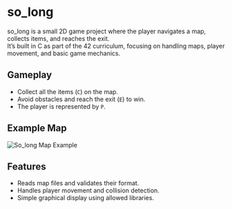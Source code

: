 # so_long

so_long is a small 2D game project where the player navigates a map, collects items, and reaches the exit.  
It’s built in C as part of the 42 curriculum, focusing on handling maps, player movement, and basic game mechanics.

## Gameplay

- Collect all the items (`C`) on the map.
- Avoid obstacles and reach the exit (`E`) to win.
- The player is represented by `P`.

## Example Map

![So_long Map Example](home/so_long.png)

## Features

- Reads map files and validates their format.
- Handles player movement and collision detection.
- Simple graphical display using allowed libraries.
